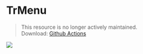 # TrMenu

> This resource is no longer actively maintained.  
> Download: [Github Actions](https://github.com/TrPlugins/TrMenu/actions)

![](https://attachment.mcbbs.net/data/myattachment/forum/202108/17/142921rll20j5kie5kzk1f.gif)
